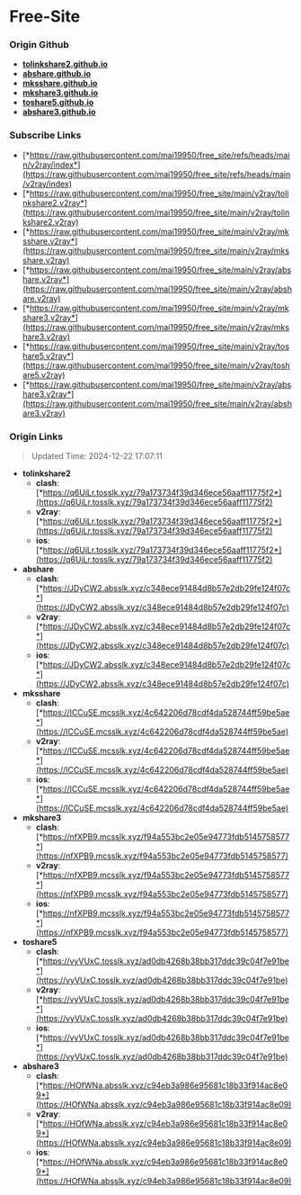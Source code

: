 # Free-Site

### Origin Github

- [**tolinkshare2.github.io**](https://github.com/tolinkshare2/tolinkshare2.github.io)
- [**abshare.github.io**](https://github.com/abshare/abshare.github.io)
- [**mksshare.github.io**](https://github.com/mksshare/mksshare.github.io)
- [**mkshare3.github.io**](https://github.com/mkshare3/mkshare3.github.io)
- [**toshare5.github.io**](https://github.com/toshare5/toshare5.github.io)
- [**abshare3.github.io**](https://github.com/abshare3/abshare3.github.io)

### Subscribe Links

- [*https://raw.githubusercontent.com/mai19950/free_site/refs/heads/main/v2ray/index*](https://raw.githubusercontent.com/mai19950/free_site/refs/heads/main/v2ray/index)
- [*https://raw.githubusercontent.com/mai19950/free_site/main/v2ray/tolinkshare2.v2ray*](https://raw.githubusercontent.com/mai19950/free_site/main/v2ray/tolinkshare2.v2ray)
- [*https://raw.githubusercontent.com/mai19950/free_site/main/v2ray/mksshare.v2ray*](https://raw.githubusercontent.com/mai19950/free_site/main/v2ray/mksshare.v2ray)
- [*https://raw.githubusercontent.com/mai19950/free_site/main/v2ray/abshare.v2ray*](https://raw.githubusercontent.com/mai19950/free_site/main/v2ray/abshare.v2ray)
- [*https://raw.githubusercontent.com/mai19950/free_site/main/v2ray/mkshare3.v2ray*](https://raw.githubusercontent.com/mai19950/free_site/main/v2ray/mkshare3.v2ray)
- [*https://raw.githubusercontent.com/mai19950/free_site/main/v2ray/toshare5.v2ray*](https://raw.githubusercontent.com/mai19950/free_site/main/v2ray/toshare5.v2ray)
- [*https://raw.githubusercontent.com/mai19950/free_site/main/v2ray/abshare3.v2ray*](https://raw.githubusercontent.com/mai19950/free_site/main/v2ray/abshare3.v2ray)

### Origin Links

> Updated Time: 2024-12-22 17:07:11

- **tolinkshare2**
  - **clash**: [*https://q6UiLr.tosslk.xyz/79a173734f39d346ece56aaff11775f2*](https://q6UiLr.tosslk.xyz/79a173734f39d346ece56aaff11775f2)
  - **v2ray**: [*https://q6UiLr.tosslk.xyz/79a173734f39d346ece56aaff11775f2*](https://q6UiLr.tosslk.xyz/79a173734f39d346ece56aaff11775f2)
  - **ios**: [*https://q6UiLr.tosslk.xyz/79a173734f39d346ece56aaff11775f2*](https://q6UiLr.tosslk.xyz/79a173734f39d346ece56aaff11775f2)
- **abshare**
  - **clash**: [*https://JDyCW2.absslk.xyz/c348ece91484d8b57e2db29fe124f07c*](https://JDyCW2.absslk.xyz/c348ece91484d8b57e2db29fe124f07c)
  - **v2ray**: [*https://JDyCW2.absslk.xyz/c348ece91484d8b57e2db29fe124f07c*](https://JDyCW2.absslk.xyz/c348ece91484d8b57e2db29fe124f07c)
  - **ios**: [*https://JDyCW2.absslk.xyz/c348ece91484d8b57e2db29fe124f07c*](https://JDyCW2.absslk.xyz/c348ece91484d8b57e2db29fe124f07c)
- **mksshare**
  - **clash**: [*https://ICCuSE.mcsslk.xyz/4c642206d78cdf4da528744ff59be5ae*](https://ICCuSE.mcsslk.xyz/4c642206d78cdf4da528744ff59be5ae)
  - **v2ray**: [*https://ICCuSE.mcsslk.xyz/4c642206d78cdf4da528744ff59be5ae*](https://ICCuSE.mcsslk.xyz/4c642206d78cdf4da528744ff59be5ae)
  - **ios**: [*https://ICCuSE.mcsslk.xyz/4c642206d78cdf4da528744ff59be5ae*](https://ICCuSE.mcsslk.xyz/4c642206d78cdf4da528744ff59be5ae)
- **mkshare3**
  - **clash**: [*https://nfXPB9.mcsslk.xyz/f94a553bc2e05e94773fdb5145758577*](https://nfXPB9.mcsslk.xyz/f94a553bc2e05e94773fdb5145758577)
  - **v2ray**: [*https://nfXPB9.mcsslk.xyz/f94a553bc2e05e94773fdb5145758577*](https://nfXPB9.mcsslk.xyz/f94a553bc2e05e94773fdb5145758577)
  - **ios**: [*https://nfXPB9.mcsslk.xyz/f94a553bc2e05e94773fdb5145758577*](https://nfXPB9.mcsslk.xyz/f94a553bc2e05e94773fdb5145758577)
- **toshare5**
  - **clash**: [*https://vyVUxC.tosslk.xyz/ad0db4268b38bb317ddc39c04f7e91be*](https://vyVUxC.tosslk.xyz/ad0db4268b38bb317ddc39c04f7e91be)
  - **v2ray**: [*https://vyVUxC.tosslk.xyz/ad0db4268b38bb317ddc39c04f7e91be*](https://vyVUxC.tosslk.xyz/ad0db4268b38bb317ddc39c04f7e91be)
  - **ios**: [*https://vyVUxC.tosslk.xyz/ad0db4268b38bb317ddc39c04f7e91be*](https://vyVUxC.tosslk.xyz/ad0db4268b38bb317ddc39c04f7e91be)
- **abshare3**
  - **clash**: [*https://HOfWNa.absslk.xyz/c94eb3a986e95681c18b33f914ac8e09*](https://HOfWNa.absslk.xyz/c94eb3a986e95681c18b33f914ac8e09)
  - **v2ray**: [*https://HOfWNa.absslk.xyz/c94eb3a986e95681c18b33f914ac8e09*](https://HOfWNa.absslk.xyz/c94eb3a986e95681c18b33f914ac8e09)
  - **ios**: [*https://HOfWNa.absslk.xyz/c94eb3a986e95681c18b33f914ac8e09*](https://HOfWNa.absslk.xyz/c94eb3a986e95681c18b33f914ac8e09)
